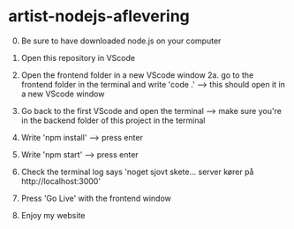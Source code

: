 # artist-nodejs-aflevering

0. Be sure to have downloaded node.js on your computer

1. Open this repository in VScode

2. Open the frontend folder in a new VScode window
   2a. go to the frontend folder in the terminal and write 'code .' --> this should open it in a new VScode window

3. Go back to the first VScode and open the terminal --> make sure you're in the backend folder of this project in the terminal
4. Write 'npm install' --> press enter

5. Write 'npm start' --> press enter

6. Check the terminal log says 'noget sjovt skete... server kører på http://localhost:3000'

7. Press 'Go Live' with the frontend window

8. Enjoy my website
